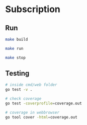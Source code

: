 # Subscription

## Run

```sh
make build

make run

make stop
```

## Testing

```sh
# inside cmd/web folder
go test -v .

# check coverage
go test -coverprofile=coverage.out

# coverage in webbrowser
go tool cover -html=coverage.out
```
